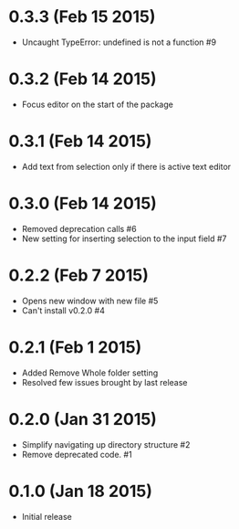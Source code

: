 0.3.3 (Feb 15 2015)
===================

* Uncaught TypeError: undefined is not a function #9


0.3.2 (Feb 14 2015)
===================

* Focus editor on the start of the package

0.3.1 (Feb 14 2015)
===================

* Add text from selection only if there is active text editor

0.3.0 (Feb 14 2015)
===================

* Removed deprecation calls  #6
* New setting for inserting selection to the input field #7

0.2.2 (Feb 7 2015)
===================

* Opens new window with new file  #5
* Can't install v0.2.0  #4

0.2.1 (Feb 1 2015)
===================

* Added Remove Whole folder setting
* Resolved few issues brought by last release

0.2.0 (Jan 31 2015)
===================

* Simplify navigating up directory structure #2
* Remove deprecated code. #1

0.1.0 (Jan 18 2015)
===================

* Initial release
